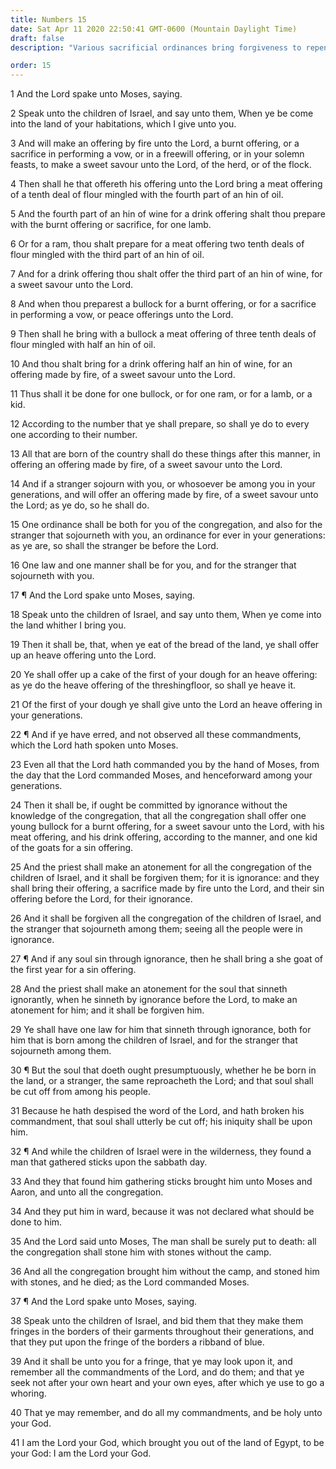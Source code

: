 ```yaml
---
title: Numbers 15
date: Sat Apr 11 2020 22:50:41 GMT-0600 (Mountain Daylight Time)
draft: false
description: "Various sacrificial ordinances bring forgiveness to repentant Israel—Those who sin willfully are cut off from among the people—A man is stoned for gathering sticks on the Sabbath day—The Israelites are to look on the fringes of their garments and remember the commandments."

order: 15
---
```

    
1 And the Lord spake unto Moses, saying.

2 Speak unto the children of Israel, and say unto them, When ye be come into the land of your habitations, which I give unto you.

3 And will make an offering by fire unto the Lord, a burnt offering, or a sacrifice in performing a vow, or in a freewill offering, or in your solemn feasts, to make a sweet savour unto the Lord, of the herd, or of the flock.

4 Then shall he that offereth his offering unto the Lord bring a meat offering of a tenth deal of flour mingled with the fourth part of an hin of oil.

5 And the fourth part of an hin of wine for a drink offering shalt thou prepare with the burnt offering or sacrifice, for one lamb.

6 Or for a ram, thou shalt prepare for a meat offering two tenth deals of flour mingled with the third part of an hin of oil.

7 And for a drink offering thou shalt offer the third part of an hin of wine, for a sweet savour unto the Lord.

8 And when thou preparest a bullock for a burnt offering, or for a sacrifice in performing a vow, or peace offerings unto the Lord.

9 Then shall he bring with a bullock a meat offering of three tenth deals of flour mingled with half an hin of oil.

10 And thou shalt bring for a drink offering half an hin of wine, for an offering made by fire, of a sweet savour unto the Lord.

11 Thus shall it be done for one bullock, or for one ram, or for a lamb, or a kid.

12 According to the number that ye shall prepare, so shall ye do to every one according to their number.

13 All that are born of the country shall do these things after this manner, in offering an offering made by fire, of a sweet savour unto the Lord.

14 And if a stranger sojourn with you, or whosoever be among you in your generations, and will offer an offering made by fire, of a sweet savour unto the Lord; as ye do, so he shall do.

15 One ordinance shall be both for you of the congregation, and also for the stranger that sojourneth with you, an ordinance for ever in your generations: as ye are, so shall the stranger be before the Lord.

16 One law and one manner shall be for you, and for the stranger that sojourneth with you.

17 ¶ And the Lord spake unto Moses, saying.

18 Speak unto the children of Israel, and say unto them, When ye come into the land whither I bring you.

19 Then it shall be, that, when ye eat of the bread of the land, ye shall offer up an heave offering unto the Lord.

20 Ye shall offer up a cake of the first of your dough for an heave offering: as ye do the heave offering of the threshingfloor, so shall ye heave it.

21 Of the first of your dough ye shall give unto the Lord an heave offering in your generations.

22 ¶ And if ye have erred, and not observed all these commandments, which the Lord hath spoken unto Moses.

23 Even all that the Lord hath commanded you by the hand of Moses, from the day that the Lord commanded Moses, and henceforward among your generations.

24 Then it shall be, if ought be committed by ignorance without the knowledge of the congregation, that all the congregation shall offer one young bullock for a burnt offering, for a sweet savour unto the Lord, with his meat offering, and his drink offering, according to the manner, and one kid of the goats for a sin offering.

25 And the priest shall make an atonement for all the congregation of the children of Israel, and it shall be forgiven them; for it is ignorance: and they shall bring their offering, a sacrifice made by fire unto the Lord, and their sin offering before the Lord, for their ignorance.

26 And it shall be forgiven all the congregation of the children of Israel, and the stranger that sojourneth among them; seeing all the people were in ignorance.

27 ¶ And if any soul sin through ignorance, then he shall bring a she goat of the first year for a sin offering.

28 And the priest shall make an atonement for the soul that sinneth ignorantly, when he sinneth by ignorance before the Lord, to make an atonement for him; and it shall be forgiven him.

29 Ye shall have one law for him that sinneth through ignorance, both for him that is born among the children of Israel, and for the stranger that sojourneth among them.

30 ¶ But the soul that doeth ought presumptuously, whether he be born in the land, or a stranger, the same reproacheth the Lord; and that soul shall be cut off from among his people.

31 Because he hath despised the word of the Lord, and hath broken his commandment, that soul shall utterly be cut off; his iniquity shall be upon him.

32 ¶ And while the children of Israel were in the wilderness, they found a man that gathered sticks upon the sabbath day.

33 And they that found him gathering sticks brought him unto Moses and Aaron, and unto all the congregation.

34 And they put him in ward, because it was not declared what should be done to him.

35 And the Lord said unto Moses, The man shall be surely put to death: all the congregation shall stone him with stones without the camp.

36 And all the congregation brought him without the camp, and stoned him with stones, and he died; as the Lord commanded Moses.

37 ¶ And the Lord spake unto Moses, saying.

38 Speak unto the children of Israel, and bid them that they make them fringes in the borders of their garments throughout their generations, and that they put upon the fringe of the borders a ribband of blue.

39 And it shall be unto you for a fringe, that ye may look upon it, and remember all the commandments of the Lord, and do them; and that ye seek not after your own heart and your own eyes, after which ye use to go a whoring.

40 That ye may remember, and do all my commandments, and be holy unto your God.

41 I am the Lord your God, which brought you out of the land of Egypt, to be your God: I am the Lord your God.
